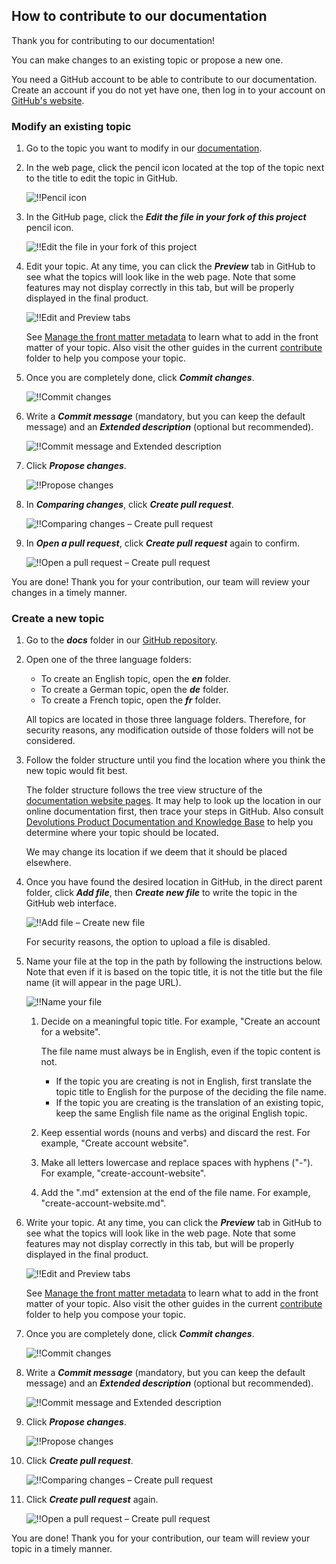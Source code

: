 ## How to contribute to our documentation

Thank you for contributing to our documentation! 

You can make changes to an existing topic or propose a new one.

   You need a GitHub account to be able to contribute to our documentation. Create an account if you do not yet have one, then log in to your account on [GitHub's website](https://github.com/).

### Modify an existing topic

1. Go to the topic you want to modify in our [documentation](https://docs.devolutions.net/).
1. In the web page, click the pencil icon located at the top of the topic next to the title to edit the topic in GitHub.

   ![!!Pencil icon](https://webdevolutions.azureedge.net/docs/common/contribute_pencil_icon.png) 

1. In the GitHub page, click the ***Edit the file in your fork of this project*** pencil icon.

   ![!!Edit the file in your fork of this project](https://webdevolutions.azureedge.net/docs/common/contribute_github_edit.png) 

1. Edit your topic. At any time, you can click the ***Preview*** tab in GitHub to see what the topics will look like in the web page. Note that some features may not display correctly in this tab, but will be properly displayed in the final product.

   ![!!Edit and Preview tabs](https://webdevolutions.azureedge.net/docs/common/contribute_edit_preview_tabs.png) 

   See [Manage the front matter metadata](contribute/front-matter-metadata.md) to learn what to add in the front matter of your topic. Also visit the other guides in the current [contribute](contribute) folder to help you compose your topic.

1. Once you are completely done, click ***Commit changes***.

   ![!!Commit changes](https://webdevolutions.azureedge.net/docs/common/contribute_commit_changes.png) 

1. Write a ***Commit message*** (mandatory, but you can keep the default message) and an ***Extended description*** (optional but recommended).

   ![!!Commit message and Extended description](https://webdevolutions.azureedge.net/docs/common/contribute_commit_message_extended_description.png) 

1. Click ***Propose changes***.

   ![!!Propose changes](https://webdevolutions.azureedge.net/docs/common/contribute_propose_changes.png) 

1. In ***Comparing changes***, click ***Create pull request***.

   ![!!Comparing changes – Create pull request](https://webdevolutions.azureedge.net/docs/common/contribute_create_pull_request.png) 

1. In ***Open a pull request***, click ***Create pull request*** again to confirm.

   ![!!Open a pull request – Create pull request](https://webdevolutions.azureedge.net/docs/common/contribute_create_pull_request_2.png) 

You are done! Thank you for your contribution, our team will review your changes in a timely manner.

### Create a new topic

1. Go to the ***docs*** folder in our [GitHub repository](https://github.com/Devolutions/doc/tree/master/docs).
1. Open one of the three language folders:
    * To create an English topic, open the ***en*** folder.
    * To create a German topic, open the ***de*** folder.
    * To create a French topic, open the ***fr*** folder.  

   All topics are located in those three language folders. Therefore, for security reasons, any modification outside of those folders will not be considered.

1. Follow the folder structure until you find the location where you think the new topic would fit best.

   The folder structure follows the tree view structure of the [documentation website pages](https://docs.devolutions.net/). It may help to look up the location in our online documentation first, then trace your steps in GitHub. Also consult [Devolutions Product Documentation and Knowledge Base](contribute/devolutions-documentation-knowledge-base.md) to help you determine where your topic should be located.  

   We may change its location if we deem that it should be placed elsewhere.

1. Once you have found the desired location in GitHub, in the direct parent folder, click ***Add file***, then ***Create new file*** to write the topic in the GitHub web interface.

   ![!!Add file – Create new file](https://webdevolutions.azureedge.net/docs/common/contribute_create_new_file.png) 

   For security reasons, the option to upload a file is disabled.

1. Name your file at the top in the path by following the instructions below. Note that even if it is based on the topic title, it is not the title but the file name (it will appear in the page URL).

   ![!!Name your file](https://webdevolutions.azureedge.net/docs/common/contribute_name_your_file.png) 

   1. Decide on a meaningful topic title. For example, "Create an account for a website". 

      The file name must always be in English, even if the topic content is not.  
      * If the topic you are creating is not in English, first translate the topic title to English for the purpose of the deciding the file name.  
      * If the topic you are creating is the translation of an existing topic, keep the same English file name as the original English topic.

   1. Keep essential words (nouns and verbs) and discard the rest. For example, "Create account website".
   1. Make all letters lowercase and replace spaces with hyphens ("-"). For example, "create-account-website".
   1. Add the ".md" extension at the end of the file name. For example, "create-account-website.md".  

1. Write your topic. At any time, you can click the ***Preview*** tab in GitHub to see what the topics will look like in the web page. Note that some features may not display correctly in this tab, but will be properly displayed in the final product.

   ![!!Edit and Preview tabs](https://webdevolutions.azureedge.net/docs/common/contribute_edit_preview_tabs.png) 

   See [Manage the front matter metadata](contribute/front-matter-metadata.md) to learn what to add in the front matter of your topic. Also visit the other guides in the current [contribute]() folder to help you compose your topic.

1. Once you are completely done, click ***Commit changes***. 

   ![!!Commit changes](https://webdevolutions.azureedge.net/docs/common/contribute_commit_changes.png) 

1. Write a ***Commit message*** (mandatory, but you can keep the default message) and an ***Extended description*** (optional but recommended).

   ![!!Commit message and Extended description](https://webdevolutions.azureedge.net/docs/common/contribute_commit_message_extended_description.png) 

1. Click ***Propose changes***.

   ![!!Propose changes](https://webdevolutions.azureedge.net/docs/common/contribute_propose_changes.png) 

1. Click ***Create pull request***.

   ![!!Comparing changes – Create pull request](https://webdevolutions.azureedge.net/docs/common/contribute_create_pull_request.png) 

1. Click ***Create pull request*** again.

   ![!!Open a pull request – Create pull request](https://webdevolutions.azureedge.net/docs/common/contribute_create_pull_request_2.png) 

You are done! Thank you for your contribution, our team will review your topic in a timely manner.
